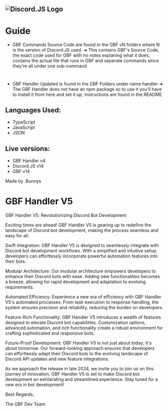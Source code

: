 ![Discord.JS Logo](https://camo.githubusercontent.com/d55d8a7f07a103454ebb77b653d9600ce27e011f78395d9713b432c8c011c76a/68747470733a2f2f646973636f72642e6a732e6f72672f7374617469632f6c6f676f2e737667)
-----------
# Guide
- GBF Commands Source Code are found in the GBF vN folders where N is the version of Discord.JS used.
➜ This contains GBF's Source Code, the exact code used for GBF with no notes explaning what it does, contains the actual file that runs in GBF and seperate commands since they're all under one sub-command
#
- GBF Handler Updated is found in the GBF Folders under name handler
➜ The GBF Handler does not have an npm package so to use it you'll have to install it from here and set it up, instructions are found in the README

## Languages Used:
- TypeScript 
- JavaScript
- JSON

## Live versions:
- GBF Handler v4
- Discord.JS v14
- GBF v14

Made by .Bunnys

# GBF Handler V5

GBF Handler V5: Revolutionizing Discord Bot Development

Exciting times are ahead! GBF Handler V5 is gearing up to redefine the landscape of Discord bot development, making the process seamless and easy for all.

Swift Integration:
GBF Handler V5 is designed to seamlessly integrate with Discord bot development workflows. With a simplified and intuitive setup, developers can effortlessly incorporate powerful automation features into their bots.

Modular Architecture:
Our modular architecture empowers developers to enhance their Discord bots with ease. Adding new functionalities becomes a breeze, allowing for rapid development and adaptation to evolving requirements.

Automated Efficiency:
Experience a new era of efficiency with GBF Handler V5's automated processes. From task execution to response handling, the system ensures precision and reliability, reducing the burden on developers.

Feature-Rich Functionality:
GBF Handler V5 introduces a wealth of features designed to elevate Discord bot capabilities. Customization options, advanced automation, and rich functionality create a robust environment for crafting sophisticated and responsive bots.

Future-Proof Development:
GBF Handler V5 is not just about today; it's about tomorrow. Our forward-looking approach ensures that developers can effortlessly adapt their Discord bots to the evolving landscape of Discord API updates and new feature integrations.

As we approach the release in late 2024, we invite you to join us on this journey of innovation. GBF Handler V5 is set to make Discord bot development an exhilarating and streamlined experience. Stay tuned for a new era in bot development!

Best Regards,

The GBF Dev Team 
